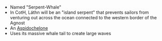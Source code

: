 - Named "Serpent-Whale"
- In CotH, Láthn will be an "island serpent" that prevents sailors from venturing out across the ocean connected to the western border of the Agnost
- An [Aspidochelone](https://en.wikipedia.org/wiki/Aspidochelone)
- Uses its massive whale tail to create large waves